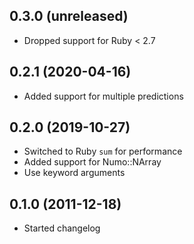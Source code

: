 ## 0.3.0 (unreleased)

- Dropped support for Ruby < 2.7

## 0.2.1 (2020-04-16)

- Added support for multiple predictions

## 0.2.0 (2019-10-27)

- Switched to Ruby `sum` for performance
- Added support for Numo::NArray
- Use keyword arguments

## 0.1.0 (2011-12-18)

- Started changelog
